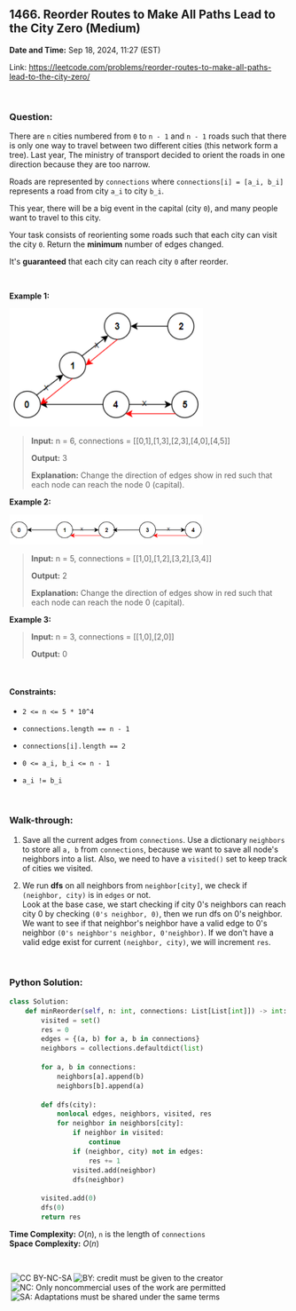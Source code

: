 ## 1466. Reorder Routes to Make All Paths Lead to the City Zero (Medium)
**Date and Time:** Sep 18, 2024, 11:27 (EST)

Link: https://leetcode.com/problems/reorder-routes-to-make-all-paths-lead-to-the-city-zero/

<br>

### Question:
There are `n` cities numbered from `0` to `n - 1` and `n - 1` roads such that there is only one way to travel between two different cities (this network form a tree). Last year, The ministry of transport decided to orient the roads in one direction because they are too narrow.

Roads are represented by `connections` where `connections[i] = [a_i, b_i]` represents a road from city `a_i` to city `b_i`.

This year, there will be a big event in the capital (city `0`), and many people want to travel to this city.

Your task consists of reorienting some roads such that each city can visit the city `0`. Return the **minimum** number of edges changed.

It's **guaranteed** that each city can reach city `0` after reorder.

<br>

**Example 1:**

<img src="../images/1466_1.png" width=350>

> **Input:** n = 6, connections = [[0,1],[1,3],[2,3],[4,0],[4,5]]
> 
> **Output:** 3
>
> **Explanation:** Change the direction of edges show in red such that each node can reach the node 0 (capital).

**Example 2:**

<img src="../images/1466_2.png" width=350>

> **Input:** n = 5, connections = [[1,0],[1,2],[3,2],[3,4]]
> 
> **Output:** 2
>
> **Explanation:** Change the direction of edges show in red such that each node can reach the node 0 (capital).

**Example 3:**
> **Input:** n = 3, connections = [[1,0],[2,0]]
> 
> **Output:** 0

<br>

#### Constraints:
* `2 <= n <= 5 * 10^4`

* `connections.length == n - 1`

* `connections[i].length == 2`

* `0 <= a_i, b_i <= n - 1`

* `a_i != b_i`

<br>

### Walk-through: 
1. Save all the current adges from `connections`. Use a dictionary `neighbors` to store all `a, b` from `connections`, because we want to save all node's neighbors into a list. Also, we need to have a `visited()` set to keep track of cities we visited.

2. We run **dfs** on all neighbors from `neighbor[city]`, we check if `(neighbor, city)` is in `edges` or not. <br> Look at the base case, we start checking if city 0's neighbors can reach city 0 by checking `(0's neighbor, 0)`, then we run dfs on 0's neighbor. <br> We want to see if that neighbor's neighbor have a valid edge to 0's neighbor `(0's neighbor's neighbor, 0'neighbor)`. If we don't have a valid edge exist for current `(neighbor, city)`, we will increment `res`.

<br>

### Python Solution:
```python
class Solution:
    def minReorder(self, n: int, connections: List[List[int]]) -> int:
        visited = set()
        res = 0
        edges = {(a, b) for a, b in connections}
        neighbors = collections.defaultdict(list)

        for a, b in connections:
            neighbors[a].append(b)
            neighbors[b].append(a)

        def dfs(city):
            nonlocal edges, neighbors, visited, res
            for neighbor in neighbors[city]:
                if neighbor in visited:
                    continue
                if (neighbor, city) not in edges:
                    res += 1
                visited.add(neighbor)
                dfs(neighbor)
                
        visited.add(0)
        dfs(0)
        return res
```
**Time Complexity:** $O(n)$, `n` is the length of `connections` <br>
**Space Complexity:** $O(n)$

<br>

<img style="height:22px!important;margin-left:3px;vertical-align:text-bottom;" src="https://mirrors.creativecommons.org/presskit/icons/cc.svg?ref=chooser-v1" alt="CC BY-NC-SA" title="CC BY-NC-SA"><img style="height:22px!important;margin-left:3px;vertical-align:text-bottom;" src="https://mirrors.creativecommons.org/presskit/icons/by.svg?ref=chooser-v1" alt="BY: credit must be given to the creator" title="BY: credit must be given to the creator"><img style="height:22px!important;margin-left:3px;vertical-align:text-bottom;" src="https://mirrors.creativecommons.org/presskit/icons/nc.svg?ref=chooser-v1" alt="NC: Only noncommercial uses of the work are permitted" title="NC: Only noncommercial uses of the work are permitted"><img style="height:22px!important;margin-left:3px;vertical-align:text-bottom;" src="https://mirrors.creativecommons.org/presskit/icons/sa.svg?ref=chooser-v1" alt="SA: Adaptations must be shared under the same terms" title="SA: Adaptations must be shared under the same terms">